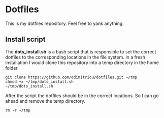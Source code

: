 # Dotfiles
This is my dotfiles repository. Feel free to yank anything.
## Install script
The **dots_install.sh** is a bash script that is responsible to set the correct dotfiles to the 
corresponding locations in the file system.
In a fresh installation I would clone this repository into a temp directory in the home folder.
```
git clone https://github.com/odimitriou/dotfiles.git ~/tmp 
chmod +x ~/tmp/dots_install.sh
~/tmp/dots_install.sh
```
After the script the dotfiles should be in the correct locations. So I can go ahead and remove the temp directory.

`rm -r ~/tmp`
